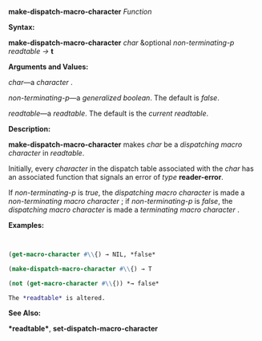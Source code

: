 **make-dispatch-macro-character** *Function* 



**Syntax:** 



**make-dispatch-macro-character** *char* &amp;optional *non-terminating-p readtable →* **t** 



**Arguments and Values:** 



*char*—a *character* . 



*non-terminating-p*—a *generalized boolean*. The default is *false*. 



*readtable*—a *readtable*. The default is the *current readtable*. 



**Description:** 



**make-dispatch-macro-character** makes *char* be a *dispatching macro character* in *readtable*. 



Initially, every *character* in the dispatch table associated with the *char* has an associated function that signals an error of *type* **reader-error**. 







 



 



If *non-terminating-p* is *true*, the *dispatching macro character* is made a *non-terminating macro character* ; if *non-terminating-p* is *false*, the *dispatching macro character* is made a *terminating macro character* . 



**Examples:**
```lisp
 

(get-macro-character #\\{) → NIL, *false* 

(make-dispatch-macro-character #\\{) → T 

(not (get-macro-character #\\{)) *→ false* 

The *readtable* is altered. 


```
**See Also:** 



**\*readtable\***, **set-dispatch-macro-character** 



